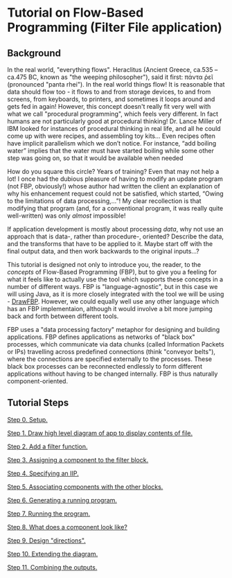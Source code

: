 # Tutorial on Flow-Based Programming (Filter File application)

## Background

In the real world, "everything flows".  Heraclitus (Ancient Greece, ca.535 – ca.475 BC, known as "the weeping philosopher"), said it first: πάντα ῥεῖ (pronounced "panta rhei").  In the real world things flow!  It is reasonable that data should flow too - it flows to and from storage devices, to and from screens, from keyboards, to printers, and sometimes it loops around and gets fed in again!  However, this concept doesn't really fit very well with what we call "procedural programming", which feels very different. In fact humans are not particularly good at procedural thinking!  Dr. Lance Miller of IBM looked for instances of procedural thinking in real life, and all he could come up with were recipes, and assembling toy kits...  Even recipes often have implicit parallelism which we donʼt notice. For instance, “add boiling water” implies that the water must have started boiling while some other step was going on, so that it would be available when needed

How do you square this circle?  Years of training? Even that may not help a lot!  I once had the dubious pleasure of having to modify an update program (not FBP, obviously!) whose author had written the client an explanation of why his enhancement request could not be satisfied, which started, “Owing to the limitations of data processing,...”! My clear recollection is that modifying that program (and, for a conventional program, it was really quite well-written) was only *almost* impossible!

If application development is mostly about processing *data*, why not use an approach that is data-, rather than procedure-, oriented?  Describe the data, and the transforms that have to be applied to it.  Maybe start off with the final output data, and then work backwards to the original inputs...?

This tutorial is designed not only to introduce you, the reader, to the *concepts* of Flow-Based Programming (FBP), but  to give you a feeling for what it feels like to actually use the tool which supports these concepts in a number of different ways. FBP is "language-agnostic", but in this case we will using Java, as it is more closely integrated with the tool we will be using - [DrawFBP](https://github.com/jpaulm/drawfbp).  However, we could equally well use any other language which has an FBP implementaion, although it would involve a bit more jumping back and forth between different tools.

FBP uses a "data processing factory" metaphor for designing and building applications. FBP defines applications as networks of "black box" processes, which communicate via data chunks (called Information Packets or IPs) travelling across predefined connections (think "conveyor belts"), where the connections are specified externally to the processes. These black box processes can be reconnected endlessly to form different applications without having to be changed internally. FBP is thus naturally component-oriented.

## Tutorial Steps

[Step 0. Setup.](Step0/)

[Step 1. Draw high level diagram of app to display contents of file.](Step1/)

[Step 2. Add a filter function.](Step2/)

[Step 3. Assigning a component to the filter block.](Step3/)

[Step 4. Specifying an IIP.](Step4/)

[Step 5. Associating components with the other blocks.](Step5/)

[Step 6. Generating a running program.](Step6/)

[Step 7. Running the program.](Step7/)

[Step 8. What does a component look like?](Step8/)

[Step 9. Design "directions".](Step9/)

[Step 10. Extending the diagram.](Step10/)

[Step 11. Combining the outputs.](Step11/)

